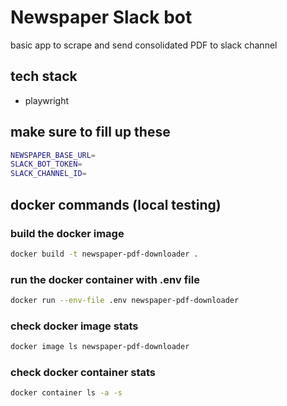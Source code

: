 # Newspaper Slack bot

basic app to scrape and send consolidated PDF to slack channel

## tech stack

- playwright

## make sure to fill up these

```bash
NEWSPAPER_BASE_URL=
SLACK_BOT_TOKEN=
SLACK_CHANNEL_ID=
```

## docker commands (local testing)

### build the docker image

```bash
docker build -t newspaper-pdf-downloader .
```

### run the docker container with .env file

```bash
docker run --env-file .env newspaper-pdf-downloader
```

### check docker image stats

```bash
docker image ls newspaper-pdf-downloader
```

### check docker container stats

```bash
docker container ls -a -s
```
